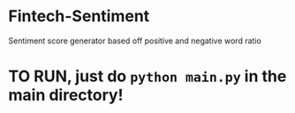 # Fintech-Sentiment
Sentiment score generator based off positive and negative word ratio


# TO RUN, just do ```python main.py``` in the main directory!
